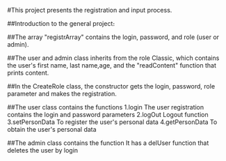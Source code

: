 #This project presents the registration and input process.

##Introduction to the general project։

##The array "registrArray" contains the login, password, and role (user or admin).

##The user and admin class inherits from the role Classic, which contains the user's first name, last name,age, and the "readContent" function that prints content.

##In the CreateRole class, the constructor gets the login, password, role parameter and makes the registration․

##The user class contains the functions
1.login
The user registration contains the login and password parameters
2.logOut
Logout function
3.setPersonData
To register the user's personal data
4.getPersonData 
To obtain the user's personal data

##The admin class contains the function
It has a delUser function that deletes the user by login


